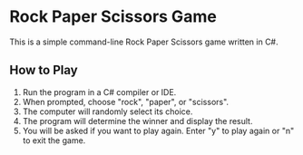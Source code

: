 # Rock Paper Scissors Game

This is a simple command-line Rock Paper Scissors game written in C#.

## How to Play

1. Run the program in a C# compiler or IDE.
2. When prompted, choose "rock", "paper", or "scissors".
3. The computer will randomly select its choice.
4. The program will determine the winner and display the result.
5. You will be asked if you want to play again. Enter "y" to play again or "n" to exit the game.
